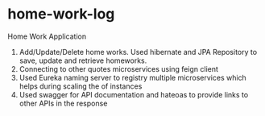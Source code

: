 # home-work-log
Home Work Application

1) Add/Update/Delete home works. Used hibernate and JPA Repository to save, update and retrieve homeworks.
2) Connecting to other quotes microservices using feign client
3) Used Eureka naming server to registry multiple microservices which helps during scaling the of instances
4) Used swagger for API documentation and hateoas to provide links to other APIs in the response

